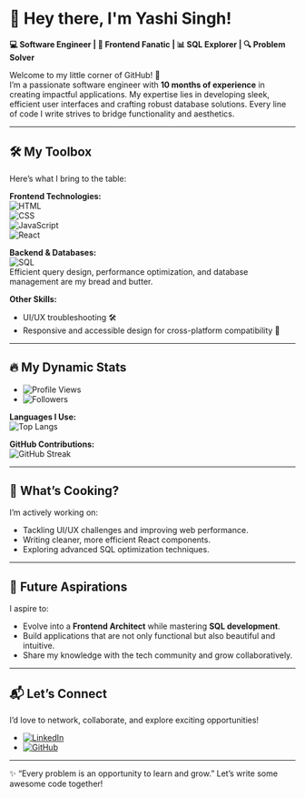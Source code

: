 # 👋 Hey there, I'm **Yashi Singh!**  

**💻 Software Engineer | 🎨 Frontend Fanatic | 📊 SQL Explorer | 🔍 Problem Solver**  

Welcome to my little corner of GitHub! 🚀  
I’m a passionate software engineer with **10 months of experience** in creating impactful applications. My expertise lies in developing sleek, efficient user interfaces and crafting robust database solutions. Every line of code I write strives to bridge functionality and aesthetics.  

---

## 🛠️ My Toolbox  
Here’s what I bring to the table:  

**Frontend Technologies:**  
![HTML](https://img.shields.io/badge/-HTML-E34F26?style=for-the-badge&logo=html5&logoColor=white)  
![CSS](https://img.shields.io/badge/-CSS-1572B6?style=for-the-badge&logo=css3&logoColor=white)  
![JavaScript](https://img.shields.io/badge/-JavaScript-F7DF1E?style=for-the-badge&logo=javascript&logoColor=black)  
![React](https://img.shields.io/badge/-React-61DAFB?style=for-the-badge&logo=react&logoColor=black)  

**Backend & Databases:**  
![SQL](https://img.shields.io/badge/-SQL-4479A1?style=for-the-badge&logo=sqlite&logoColor=white)  
Efficient query design, performance optimization, and database management are my bread and butter.  

**Other Skills:**  
- UI/UX troubleshooting 🛠️  
- Responsive and accessible design for cross-platform compatibility 🎨  

---

## 🔥 My Dynamic Stats  

- ![Profile Views](https://komarev.com/ghpvc/?username=Yashi-Singh-9&color=ff69b4&style=for-the-badge)  
- ![Followers](https://img.shields.io/github/followers/Yashi-Singh-9?label=Followers&style=for-the-badge&color=teal)  

**Languages I Use:**  
![Top Langs](https://github-readme-stats.vercel.app/api/top-langs/?username=Yashi-Singh-9&layout=compact&theme=radical&langs_count=6&v=12345)

**GitHub Contributions:**  
![GitHub Streak](https://github-readme-streak-stats.herokuapp.com/?user=Yashi-Singh-9&theme=radical&v=123456789)

---

## 🌱 What’s Cooking?  

I’m actively working on:  
- Tackling UI/UX challenges and improving web performance.  
- Writing cleaner, more efficient React components.  
- Exploring advanced SQL optimization techniques.  

---

## 🎯 Future Aspirations  

I aspire to:  
- Evolve into a **Frontend Architect** while mastering **SQL development**.  
- Build applications that are not only functional but also beautiful and intuitive.  
- Share my knowledge with the tech community and grow collaboratively.  

---

## 📬 Let’s Connect  

I’d love to network, collaborate, and explore exciting opportunities!  
- [![LinkedIn](https://img.shields.io/badge/LinkedIn-Yashi--Singh-blue?style=for-the-badge&logo=linkedin)](https://www.linkedin.com/in/yashi-singh-b4143a246)  
- [![GitHub](https://img.shields.io/badge/GitHub-Yashi--Singh-9?style=for-the-badge&logo=github)](https://github.com/Yashi-Singh-9)  

---

✨ “Every problem is an opportunity to learn and grow.” Let’s write some awesome code together!  
